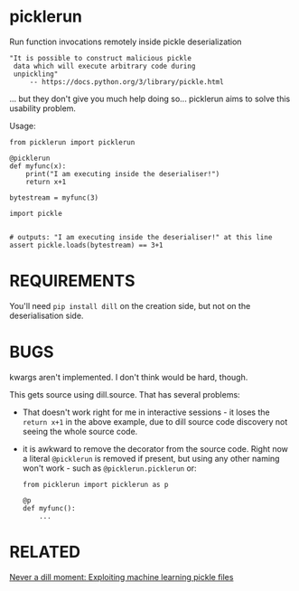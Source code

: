 picklerun
=========

Run function invocations remotely inside pickle deserialization


    "It is possible to construct malicious pickle
     data which will execute arbitrary code during
     unpickling"
         -- https://docs.python.org/3/library/pickle.html

... but they don't give you much help doing so...  picklerun aims to solve this usability problem.


Usage:

```
from picklerun import picklerun

@picklerun
def myfunc(x):
    print("I am executing inside the deserialiser!")
    return x+1

bytestream = myfunc(3)

import pickle


# outputs: "I am executing inside the deserialiser!" at this line
assert pickle.loads(bytestream) == 3+1
```

REQUIREMENTS
============

You'll need `pip install dill` on the creation side, but not on the
deserialisation side.

BUGS
====

kwargs aren't implemented. I don't think would be hard, though.

This gets source using dill.source. That has several problems:

* That doesn't work right for me in interactive sessions - it loses the
  `return x+1` in the above example, due to dill source code discovery
  not seeing the whole source code.

* it is awkward to remove the decorator from the source code. Right now
  a literal `@picklerun` is removed if present, but using any other
  naming won't work - such as `@picklerun.picklerun` or:
  ```
  from picklerun import picklerun as p
  
  @p
  def myfunc():
      ...
  ```

RELATED
=======

[Never a dill moment: Exploiting machine learning pickle files](https://blog.trailofbits.com/2021/03/15/never-a-dill-moment-exploiting-machine-learning-pickle-files/)
